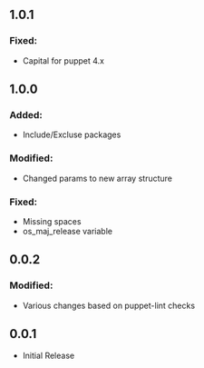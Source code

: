 ## 1.0.1

### Fixed:
 - Capital for puppet 4.x

## 1.0.0
 
### Added:
 - Include/Excluse packages
 
### Modified:
 - Changed params to new array structure
 
### Fixed:
 - Missing spaces
 - os_maj_release variable

## 0.0.2

### Modified:

 - Various changes based on puppet-lint checks

## 0.0.1

 - Initial Release